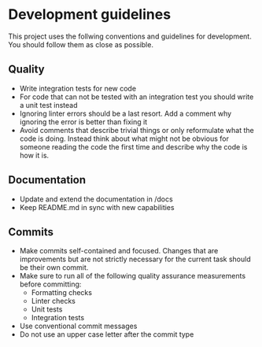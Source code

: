 # Development guidelines

This project uses the follwing conventions and guidelines for development. You
should follow them as close as possible.

## Quality

- Write integration tests for new code
- For code that can not be tested with an integration test you should write a
  unit test instead
- Ignoring linter errors should be a last resort. Add a comment why ignoring
  the error is better than fixing it
- Avoid comments that describe trivial things or only reformulate what the
  code is doing. Instead think about what might not be obvious for someone
  reading the code the first time and describe why the code is how it is.

## Documentation

- Update and extend the documentation in /docs
- Keep README.md in sync with new capabilities

## Commits

- Make commits self-contained and focused. Changes that are improvements but
  are not strictly necessary for the current task should be their own commit.
- Make sure to run all of the following quality assurance measurements before
  committing:
  - Formatting checks
  - Linter checks
  - Unit tests
  - Integration tests
- Use conventional commit messages
- Do not use an upper case letter after the commit type
